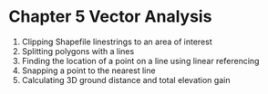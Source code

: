 # Chapter 5 Vector Analysis

  1. Clipping Shapefile linestrings to an area of interest
  2. Splitting polygons with a lines
  3. Finding the location of a point on a line using linear referencing
  4. Snapping a point to the nearest line
  5. Calculating 3D ground distance and total elevation gain
